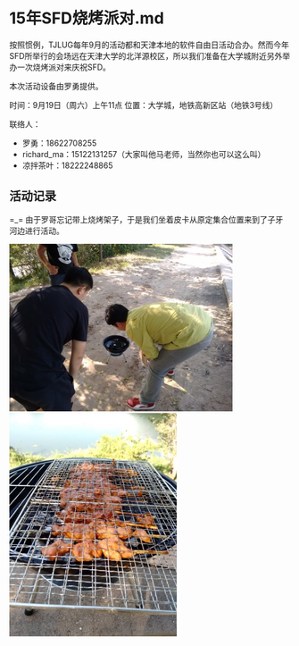 15年SFD烧烤派对.md
==================

按照惯例，TJLUG每年9月的活动都和天津本地的软件自由日活动合办。然而今年SFD所举行的会场远在天津大学的北洋源校区，所以我们准备在大学城附近另外举办一次烧烤派对来庆祝SFD。

本次活动设备由罗勇提供。

时间：9月19日（周六）上午11点
位置：大学城，地铁高新区站（地铁3号线）

联络人：

* 罗勇：18622708255
* richard_ma：15122131257（大家叫他马老师，当然你也可以这么叫）
* 凉拌茶叶：18222248865

活动记录
--------

=_= 由于罗哥忘记带上烧烤架子，于是我们坐着皮卡从原定集合位置来到了子牙河边进行活动。

<img src="./img/IMG_20150919_135317.jpg" alt="点火" />
<img src="./img/IMG_20150919_150732.jpg" alt="烤肉" />
